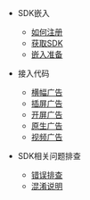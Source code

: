 - SDK嵌入

  - [如何注册](register-account.md)
  - [获取SDK](download-sdk.md)
  - [嵌入准备](download-sdk.md) 

- 接入代码
  - [横幅广告](banner-ad.md)
  - [插屏广告](instl-ad.md)
  - [开屏广告](spread-ad.md)
  - [原生广告](native-ad.md)
  - [视频广告](video-ad.md)  
  
- SDK相关问题排查
  - [错误排查](error-info.md)
  - [混淆说明](proguard-info.md)
  
